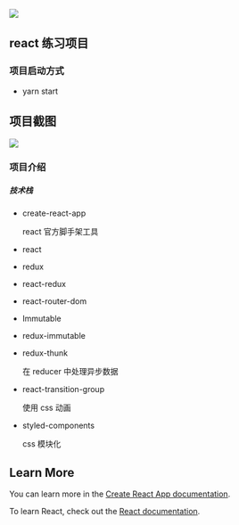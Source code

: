 ![](https://github.com/woyasuohen6/jianshu/blob/master/img/react.png)
## react 练习项目
### 项目启动方式
- yarn start  

## 项目截图

![](https://github.com/woyasuohen6/jianshu/blob/master/img/index.JPG)

### 项目介绍

##### 技术栈

- create-react-app

	react 官方脚手架工具

- react

- redux

- react-redux

- react-router-dom

- Immutable

- redux-immutable

- redux-thunk

	在 reducer 中处理异步数据

- react-transition-group

	使用 css 动画

- styled-components

	css 模块化

## Learn More

You can learn more in the [Create React App documentation](https://facebook.github.io/create-react-app/docs/getting-started).

To learn React, check out the [React documentation](https://reactjs.org/).
